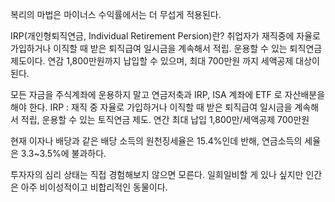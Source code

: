 복리의 마법은 마이너스 수익률에서는 더 무섭게 적용된다.

IRP(개인형퇴직연금, Individual Retirement Persion)란? 취업자가 재직중에 자율로 가입하거나 이직할 때 받은 퇴직급여 일시금을 계속해서 적립. 운용할 수 있는 퇴직연금 제도이다. 연감 1,800만원까지 납입할 수 있으며, 최대 700만원 까지 세액공제 대상이 된다.

모든 자금을 주식계좌에 운용하지 말고 연금저축과 IRP, ISA 계좌에 ETF 로 자산배분을 해야 한다.
IRP : 재직 중 자율로 가입하거나 이직할 때 받은 퇴직급여 일시금을 계속해서 적립, 운용할 수 있는 토직연금 제도.
연간 최대 납입 1,800만/세액공제 700만원

현재 이자나 배당과 같은 배당 소득의 원천징세율은 15.4%인데 반해, 연금소득의 세율은 3.3~3.5%에 불과하다.

투자자의 심리 상태는 직접 경험해보지 않으면 모른다. 일희일비할 게 있나 싶지만 인간은 아주 비이성적이고 비합리적인 동물이다.

